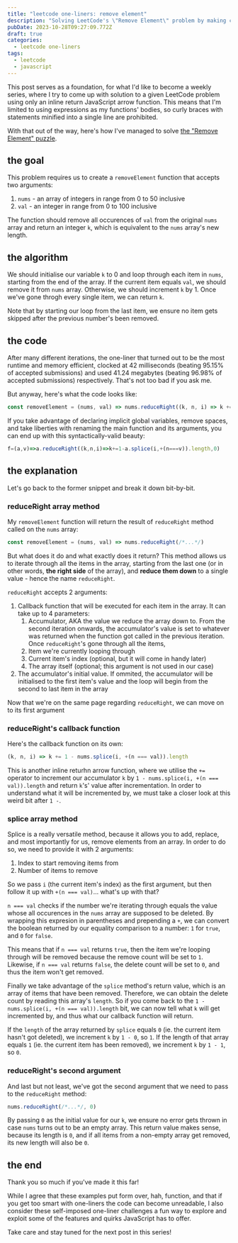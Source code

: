 ```yaml
---
title: "leetcode one-liners: remove element"
description: "Solving LeetCode's \"Remove Element\" problem by making clever use of reduceRight and splice array methods"
pubDate: 2023-10-28T09:27:09.772Z
draft: true
categories:
  - leetcode one-liners
tags:
  - leetcode
  - javascript
---
```


This post serves as a foundation, for what I'd like to become a weekly series, where I try to come up with solution to a given LeetCode problem using only an inline return JavaScript arrow function. This means that I'm limited to using expressions as my functions' bodies, so curly braces with statements minified into a single line are prohibited.

With that out of the way, here's how I've managed to solve [the "Remove Element" puzzle](https://leetcode.com/problems/remove-element/description/).

## the goal

This problem requires us to create a `removeElement` function that accepts two arguments:

1. `nums` - an array of integers in range from 0 to 50 inclusive
2. `val` - an integer in range from 0 to 100 inclusive

The function should remove all occurences of `val` from the original `nums` array and return an integer `k`, which is equivalent to the `nums` array's new length.

## the algorithm

We should initialise our variable `k` to 0 and loop through each item in `nums`, starting from the end of the array. If the current item equals `val`, we should remove it from `nums` array. Otherwise, we should increment `k` by 1. Once we've gone throgh every single item, we can return `k`.

Note that by starting our loop from the last item, we ensure no item gets skipped after the previous number's been removed.

## the code

After many different iterations, the one-liner that turned out to be the most runtime and memory efficient, clocked at 42 milliseconds (beating 95.15% of accepted submissions) and used 41.24 megabytes (beating 96.98% of accepted submissions) respectively. That's not too bad if you ask me.

But anyway, here's what the code looks like:

```js
const removeElement = (nums, val) => nums.reduceRight((k, n, i) => k += 1 - nums.splice(i, +(n === val)).length, 0)
```

If you take advantage of declaring implicit global variables, remove spaces, and take liberties with renaming the main function and its arguments, you can end up with this syntactically-valid beauty:

```js
f=(a,v)=>a.reduceRight((k,n,i)=>k+=1-a.splice(i,+(n===v)).length,0)
```

## the explanation

Let's go back to the former snippet and break it down bit-by-bit.

### reduceRight array method

My `removeElement` function will return the result of `reduceRight` method called on the `nums` array:

```js
const removeElement = (nums, val) => nums.reduceRight(/*...*/)
```

But what does it do and what exactly does it return? This method allows us to iterate through all the items in the array, starting from the last one (or in other words, **the right side** of the array), and **reduce them down** to a single value - hence the name `reduceRight`.

`reduceRight` accepts 2 arguments:

1. Callback function that will be executed for each item in the array. It can take up to 4 parameters:
   1. Accumulator, AKA the value we reduce the array down to. From the second iteration onwards, the accumulator's value is set to whatever was returned when the function got called in the previous iteration. Once `reduceRight`'s gone through all the items,
   2. Item we're currently looping through
   3. Current item's index (optional, but it will come in handy later)
   4. The array itself (optional; this argument is not used in our case)
2. The accumulator's initial value. If ommited, the accumulator will be initialised to the first item's value and the loop will begin from the second to last item in the array

Now that we're on the same page regarding `reduceRight`, we can move on to its first argument

### reduceRight's callback function

Here's the callback function on its own:

```js
(k, n, i) => k += 1 - nums.splice(i, +(n === val)).length
```

This is another inline returhn arrow function, where we utilise the `+=` operator to increment our accumulator `k` by `1 - nums.splice(i, +(n === val)).length` and return `k`'s' value after incrementation. In order to understand what it will be incremented by, we must take a closer look at this weird bit after `1 -`.

### splice array method

Splice is a really versatile method, because it allows you to add, replace, and most importantly for us, remove elements from an array. In order to do so, we need to provide it with 2 arguments:

1. Index to start removing items from
2. Number of items to remove

So we pass `i` (the current item's index) as the first argument, but then follow it up with `+(n === val)`... what's up with that?

`n === val` checks if the number we're iterating through equals the value whose all occurences in the `nums` array are supposed to be deleted. By wrapping this expresion in parentheses and prepending a `+`, we can convert the boolean returned by our equality comparison to a number: `1` for `true`, and `0` for `false`.

This means that if `n === val` returns `true`, then the item we're looping through will be removed because the remove count will be set to `1`. Likewise, if `n === val` returns `false`, the delete count will be set to `0`, and thus the item won't get removed.

Finally we take advantage of the `splice` method's return value, which is an array of items that have been removed. Therefore, we can obtain the delete count by reading this array's `length`. So if you come back to the `1 - nums.splice(i, +(n === val)).length` bit, we can now tell what `k` will get incremented by, and thus what our callback function will return.

If the `length` of the array returned by `splice` equals `0` (ie. the current item hasn't got deleted), we increment `k` by `1 - 0`, so `1`. If the length of that array equals `1` (ie. the current item has been removed), we increment `k` by `1 - 1`, so `0`.

### reduceRight's second argument

And last but not least, we've got the second argument that we need to pass to the `reduceRight` method:

```js
nums.reduceRight(/*...*/, 0)
```

By passing `0` as the initial value for our `k`, we ensure no error gets thrown in case `nums` turns out to be an empty array. This return value makes sense, because its length is `0`, and if all items from a non-empty array get removed, its new length will also be `0`.

## the end

Thank you so much if you've made it this far!

While I agree that these examples put form over, hah, function, and that if you get too smart with one-liners the code can become unreadable, I also consider these self-imposed one-liner challenges a fun way to explore and exploit some of the features and quirks JavaScript has to offer.

Take care and stay tuned for the next post in this series!
